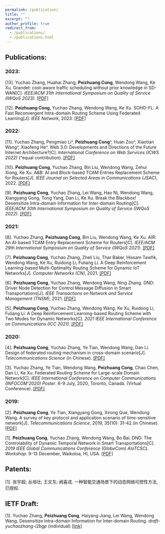 ```yaml
---
permalink: /publication/
title: ""
excerpt: ""
author_profile: true
redirect_from: 
  - /publications/
  - /publications.html
---
```


## Publications:
### 2023:
  [13]. Yuchao Zhang, Huahai Zhang, **Peizhuang Cong**, Wendong Wang, Ke Xu. Grandet: cost-aware traffic scheduling without prior knowledge
  in SD-WAN[C]. *IEEE/ACM 31th International Symposium on Quality of Service (IWQoS 2023)*. [[PDF]](https://pzcong.github.io/)

  [12]. **Peizhuang Cong**, Yuchao Zhang, Wendong Wang, Ke Xu. SOHO-FL: A Fast Reconvergent Intra-domain Routing Scheme Using Federated Learning[J]. *IEEE Network*, 2023.  [[PDF]](https://ieeexplore.ieee.org/abstract/document/10061640/)

### 2022:
  [11]. Yuchao Zhang, Pengmiao Li^, **Peizhuang Cong**^, Huan Zou^, Xiaotian Wang^, Xiaofeng He^. Web 3.0: Developments and Directions of the Future Internet Architecture?[C]. *International Conference on Web Services (ICWS 2022)* (^equal contribution). [[PDF]](https://link.springer.com/chapter/10.1007/978-3-031-23579-5_8)

  [10]. **Peizhuang Cong**, Yuchao Zhang, Bin Liu, Wendong Wang, Zehui Xiong, Ke Xu. A&B: AI and Block-based TCAM Entries Replacement Scheme for Routers[J]. *IEEE Journal on Selected Areas in Communications (JSAC)*, 2022. [[PDF]](https://ieeexplore.ieee.org/abstract/document/9832631/)

  [9]. **Peizhuang Cong**, Yuchao Zhang, Lei Wang,  Hao Ni, Wendong Wang, Xiangyang Gong, Tong Yang, Dan Li, Ke Xu. Break the Blackbox! Desensitize Intra-domain Information for Inter-domain Routing[C]. *IEEE/ACM 30th International Symposium on Quality of Service (IWQoS 2022)*. [[PDF]](https://ieeexplore.ieee.org/abstract/document/9812918/)

### 2021:
  [8]. Yuchao Zhang, **Peizhuang Cong**, Bin Liu, Wendong Wang, Ke Xu. AIR: An AI-based TCAM Entry Replacement Scheme for Routers[C]. *IEEE/ACM 29th International Symposium on Quality of Service (IWQoS 2021)*. [[PDF]](https://ieeexplore.ieee.org/abstract/document/9521314/)

  [7]. **Peizhuang Cong**, Yuchao Zhang, Zheli Liu, Thar Baker, Hissam Tawfik, Wendong Wang, Ke Xu, Ruidong Li, Fuliang Li. A Deep Reinforcement Learning-based Multi-Optimality Routing Scheme for Dynamic IoT Networks[J]. *Computer Networks (CN)*, 2021. [[PDF]](https://www.sciencedirect.com/science/article/pii/S1389128621001535)

  [6]. **Peizhuang Cong**, Yuchao Zhang, Wendong Wang, Ning Zhang. DND: Driver Node Detection for Control Message Diffusion in Smart Transportations[J]. *IEEE Transactions on Network and Service Management (TNSM)*, 2021. [[PDF]](https://ieeexplore.ieee.org/abstract/document/9354864/)

  [5]. **Peizhuang Cong**, Yuchao Zhang, Wendong Wang, Ke Xu, Ruidong Li, Fuliang Li. A Deep Reinforcement Learning-based Routing Scheme with Two Modes for Dynamic Networks[C]. *2021 IEEE International Conference on Communications (ICC 2021)*. [[PDF]](https://ieeexplore.ieee.org/abstract/document/9500466/)

### 2020:
  [4]. **Peizhuang Cong**, Yuchao Zhang, Ye Tian, Wendong Wang, Dan Li. Design of federated routing mechanism in cross-domain scenario[J]. *Telecommunications Science* (in Chinese). [[PDF]](http://www.infocomm-journal.com/dxkx/EN/Y2020/V36/I10/29)

  [3]. Yuchao Zhang, Ye Tian, Wendong Wang, **Peizhuang Cong**, Chao Chen, Dan Li, Ke Xu. Federated Routing Scheme for Large-scale Domain Network[C]. *IEEE International Conference on Computer Communications (INFOCOM’2020) Poster*. 6-9 July, 2020, Toronto, Canada. (Virtual Conference). [[PDF]](https://ieeexplore.ieee.org/abstract/document/9162750/)

### 2019:
  [2]. **Peizhuang Cong**, Ye Tian, Xiangyang Gong, Xirong Que, Wendong Wang. A survey of key protocol and application scenario of time-sensitive network[J]. *Telecommunications Science*, 2019, 35(10): 31-42.(in Chinese). [[PDF]](http://www.infocomm-journal.com/dxkx/CN/Y2019/V35/I10/31)

  [1]. **Peizhuang Cong**, Yuchao Zhang, Wendong Wang, Bo Bai. DND: The Controlability of Dynamic Temporal Network in Smart Transportations[C]. *2019 IEEE Global Communications Conference (GlobeCom) AIoTCSCL Workshop*. 9-13 December, Waikoloa, HI, USA. [[PDF]](https://ieeexplore.ieee.org/abstract/document/9024562/)

## Patents:
  [1]. 张宇超; 丛培壮; 王文东; 阙喜戎. 一种智能交通场景下的动态网络可控性方法, 已授权.
  
## IETF Draft:
  [1]. Yuchao Zhang, **Peizhuang Cong**, Haiyang Jiang, Lei Wang, Wendong Wang. Desensitize Intra-domain Information for Inter-domain Routing. *draft-yuchaozhang-i2bgp* (individual) [[link]](https://datatracker.ietf.org/doc/draft-yuchaozhang-i2bgp/)

